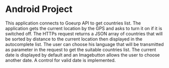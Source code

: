 Android Project
===========

This application connects to Goeurp API to get countries list.
The application gets the current location by the GPS and asks to turn it on if it is switched off. 
The HTTPs request returns a JSON array of countries that will be sorted by distance to the current location then displayed in the autocomplete list. The user can choose his language that will be transmitted as parameter in the request to get the suitable countries list. 
The current date is displayed by default and an Imagebutton allows the user to choose another date.
A control for valid date is implemented.
